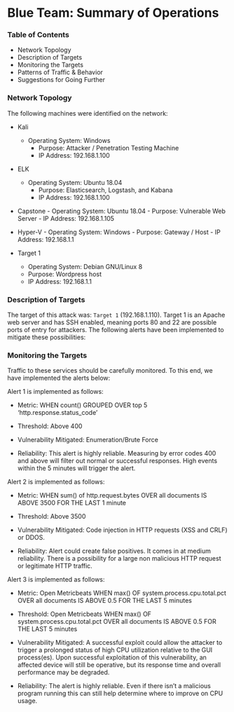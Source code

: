 # Blue Team: Summary of Operations
 

### Table of Contents

- Network Topology
- Description of Targets
- Monitoring the Targets
- Patterns of Traffic & Behavior
- Suggestions for Going Further


### Network Topology

The following machines were identified on the network:
- Kali
  - Operating System: Windows
  	  - Purpose: Attacker / Penetration Testing Machine
 	   - IP Address: 192.168.1.100

- ELK
  - Operating System: Ubuntu 18.04
 	  - Purpose: Elasticsearch, Logstash, and Kabana
 	  - IP Address: 192.168.1.100

- Capstone
  	  - Operating System: Ubuntu 18.04
 	  - Purpose: Vulnerable Web Server
  	  - IP Address: 192.168.1.105

- Hyper-V
  	  - Operating System: Windows
  	  - Purpose: Gateway / Host
 	   - IP Address: 192.168.1.1


- Target 1
  	- Operating System: Debian GNU/Linux 8
  	- Purpose: Wordpress host
  	- IP Address: 192.168.1.1



### Description of Targets
The target of this attack was: `Target 1` (192.168.1.110).
Target 1 is an Apache web server and has SSH enabled, meaning ports 80 and 22 are possible ports of entry for attackers. The following alerts have been implemented to mitigate these possibilities:


### Monitoring the Targets
Traffic to these services should be carefully monitored. To this end, we have implemented the alerts below:

Alert 1 is implemented as follows:

  - Metric: 
WHEN count() GROUPED OVER top 5 ‘http.response.status_code’

  - Threshold: 
Above 400

  - Vulnerability Mitigated: 
Enumeration/Brute Force

 - Reliability: 
   This alert is highly reliable. Measuring by error codes 400 and above will filter out normal or successful responses. High events within the 5 minutes will trigger the alert.




Alert 2 is implemented as follows:

 - Metric: 
    WHEN sum() of http.request.bytes OVER all documents
    IS ABOVE 3500 FOR THE LAST 1 minute
 
 
 - Threshold:
    Above 3500
    
    
    
 - Vulnerability Mitigated: 
    Code injection in HTTP requests (XSS and CRLF) or DDOS.



 - Reliability:
    Alert could create false positives. It comes in at medium reliability. 
    There is a possibility for a large non malicious HTTP request or legitimate HTTP traffic.




Alert 3 is implemented as follows:
 
 - Metric: 
    Open Metricbeats WHEN max() OF system.process.cpu.total.pct
    OVER all documents IS ABOVE 0.5 FOR THE LAST 5 minutes


- Threshold: 
    Open Metricbeats WHEN max() OF system.process.cpu.total.pct 
    OVER all documents IS ABOVE 0.5 FOR THE LAST 5 minutes


- Vulnerability Mitigated:
  A successful exploit could allow the attacker to trigger a prolonged status of high CPU utilization relative to the GUI process(es). Upon successful exploitation of this
  vulnerability, an affected device will still be operative, but its response time and overall performance may be degraded.
  


- Reliability: 
  The alert is highly reliable. Even if there isn’t a malicious program running this can still help determine where to improve on CPU usage.

